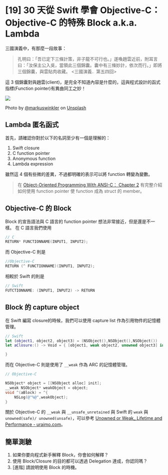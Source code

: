 # [19] 30 天從 Swift 學會 Objective-C：Objective-C 的特殊  Block a.k.a. Lambda

三國演義中，有那麼一段故事： 
> 孔明曰：「吾已定下三條計策，非子龍不可行也。」遂喚趙雲近前，附耳言曰：「汝保主公入吳，當領此三個錦囊。囊中有三條妙計，依次而行。」即將三個錦囊，與雲貼肉收藏。 <三國演義．第五四回>

這 3 個錦囊對與趙雲(client)，是完全不知道內容是什麼的，這與程式設計的函式指標(Function pointer)有異曲同工之妙！


![](https://images.unsplash.com/photo-1589621317313-38f7fbf010cd?ixlib=rb-1.2.1&ixid=eyJhcHBfaWQiOjEyMDd9&auto=format&fit=crop&w=1650&q=80)

Photo by [@markuswinkler](https://unsplash.com/@markuswinkler) on [Unsplash](https://unsplash.com/photos/GlcLJYx4KVI)

## Lambda 匿名函式

首先，請確認你對於以下的名詞至少有一個是理解的：
1. Swift closure
2. C function pointer
3. Anonymous function
4. Lambda expression

雖然這 4 個有些微的差異，不過都明確的表示可以將 function 轉變為變數。

> 在 [Object-Oriented Programming With ANSI-C： Chapter 2](https://www.cs.rit.edu/~ats/books/ooc.pdf) 有完整介紹如何使用 function pointer 使 function 成為 struct 的 member。

## Objective-C 的 Block 

Block 的宣告語法與 C 語言的 function pointer 想法非常接近，但是還是不一樣。
在 C 語言我們使用
```C
// C
RETURN* FUNCTIONNAME(INPUT1, INPUT2);
```
而 Objective-C 則是
```ObjectiveC
//Objective-C
RETURN (^ FUNCTIONNAME)(INPUT1, INPUT2);
```
相較於 Swift 的則是
```Swift
// Swift
FUTCTIONNAME: (INPUT1, INPUT2) -> RETURN
```

## Block 的 capture object

在 Swift 編寫 closure的時候，我們可以使用 capture list 作為引用物件的記憶體管理。

```swift
// Swift
let (object1, object2, object3) = (NSObject(),NSObject(),NSObject())
let aClosure:() -> Void = { [object1, weak object2, unowned object3] in

}
```

而在 Objective-C 則是使用了 `__weak` 作為 ARC 的記憶體管理。

```Objectivec
// Objective-C

NSObject* object = [[NSObject alloc] init];
__weak NSObject* weakObject = object;
void ^(aBlock) = ^{
    NSLog(@"%@",weakObject);
}
```

關於 Objective-C 的 `__weak` 與 `__unsafe_unretained` 與 Swift 的 `weak` 與 `unowned(safe)/ unowned(unsafe)`，可以參考 [Unowned or Weak_ Lifetime and Performance - uraimo.com](https://www.uraimo.com/2016/10/27/unowned-or-weak-lifetime-and-performance/)。


## 簡單測驗
1. 如果你要向程式新手解釋 Block，你會如何解釋？
2. 使用 Block/Closure 的目的都可以透過 Delegation 達成，你認同嗎？
3. [進階] 請說明使用 Block 的時機。
